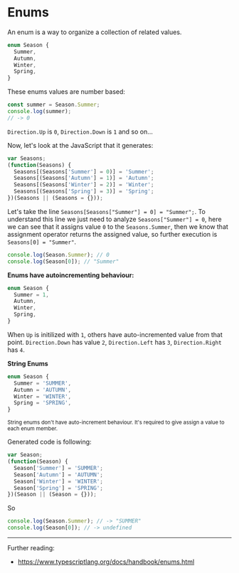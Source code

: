 # Enums

An enum is a way to organize a collection of related values.

```typescript
enum Season {
  Summer,
  Autumn,
  Winter,
  Spring,
}
```

These enums values are number based:

```typescript
const summer = Season.Summer;
console.log(summer);
// -> 0
```

`Direction.Up` is `0`, `Direction.Down` is `1` and so on...

Now, let's look at the JavaScript that it generates:

```javascript
var Seasons;
(function(Seasons) {
  Seasons[(Seasons['Summer'] = 0)] = 'Summer';
  Seasons[(Seasons['Autumn'] = 1)] = 'Autumn';
  Seasons[(Seasons['Winter'] = 2)] = 'Winter';
  Seasons[(Seasons['Spring'] = 3)] = 'Spring';
})(Seasons || (Seasons = {}));
```

Let's take the line `Seasons[Seasons["Summer"] = 0] = "Summer";`. To understand this line we just need to analyze `Seasons["Summer"] = 0`, here we can see that it assigns value `0` to the `Seasons.Summer`, then we know that assignment operator returns the assigned value, so further execution is `Seasons[0] = "Summer"`.

```javascript
console.log(Season.Summer); // 0
console.log(Season[0]); // "Summer"
```

**Enums have autoincrementing behaviour:**

```typescript
enum Season {
  Summer = 1,
  Autumn,
  Winter,
  Spring,
}
```

When `Up` is initilized with `1`, others have auto-incremented value from that point. `Direction.Down` has value `2`, `Direction.Left` has `3`, `Direction.Right` has `4`.

**String Enums**

```typescript
enum Season {
  Summer = 'SUMMER',
  Autumn = 'AUTUMN',
  Winter = 'WINTER',
  Spring = 'SPRING',
}
```

<small>String enums don't have auto-increment behaviour. It's required to give assign a value to each enum member.</small>

Generated code is following:

```javascript
var Season;
(function(Season) {
  Season['Summer'] = 'SUMMER';
  Season['Autumn'] = 'AUTUMN';
  Season['Winter'] = 'WINTER';
  Season['Spring'] = 'SPRING';
})(Season || (Season = {}));
```

So

```javascript
console.log(Season.Summer); // -> "SUMMER"
console.log(Season[0]); // -> undefined
```

---

Further reading:

- https://www.typescriptlang.org/docs/handbook/enums.html
